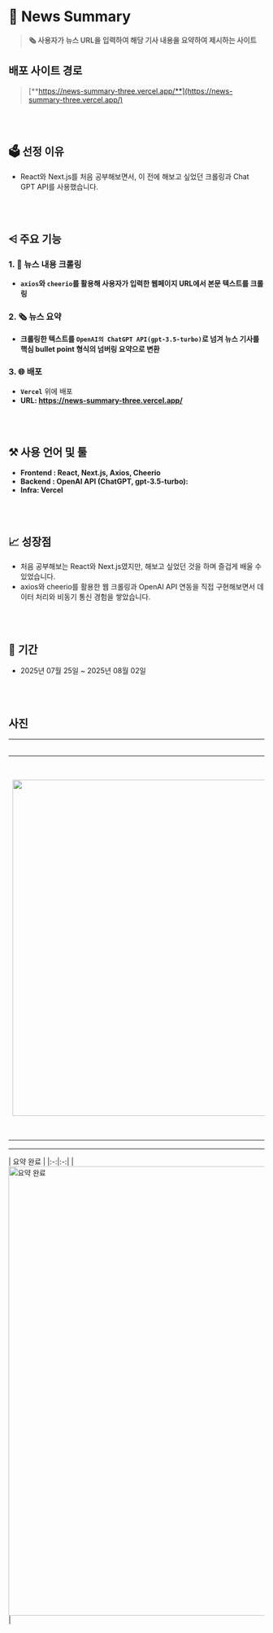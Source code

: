 # **📰 News Summary**
> **🗞️ 사용자가 뉴스 URL을 입력하여 해당 기사 내용을 요약하여 제시하는 사이트**

## 배포 사이트 경로
> [**https://news-summary-three.vercel.app/**](https://news-summary-three.vercel.app/) 

<br><br>

## 🗳️ 선정 이유
- React와 Next.js를 처음 공부해보면서, 이 전에 해보고 싶었던 크롤링과 Chat GPT API를 사용했습니다.

<br><br>

## **⩤ 주요 기능**
### **1. 📰 뉴스 내용 크롤링**
- **`axios`와 `cheerio`를 활용해 사용자가 입력한 웹페이지 URL에서 본문 텍스트를 크롤링**

### **2. 🗞️ 뉴스 요약**
- **크롤링한 텍스트를 `OpenAI의 ChatGPT API(gpt-3.5-turbo)`로 넘겨 뉴스 기사를 핵심 bullet point 형식의 넘버링 요약으로 변환**

### **3. 🌐 배포**
- **`Vercel`** 위에 배포
- **URL: https://news-summary-three.vercel.app/**

<br><br>

## **⚒️ 사용 언어 및 툴**
- **Frontend : React, Next.js, Axios, Cheerio**
- **Backend : OpenAI API (ChatGPT, gpt-3.5-turbo):**
- **Infra: Vercel**

<br><br>

## **📈 성장점**
- 처음 공부해보는 React와 Next.js였지만, 해보고 싶었던 것을 하며 즐겁게 배울 수 있었습니다.
- axios와 cheerio를 활용한 웹 크롤링과 OpenAI API 연동을 직접 구현해보면서 데이터 처리와 비동기 통신 경험을 쌓았습니다.

<br><br>

## 📆 기간
- 2025년 07월 25일 ~ 2025년 08월 02일

<br><br>

## 사진
| 기본 화면 | 로딩 중 |
|:-:|:-:|
| <img width="1687" height="661" alt="기본" src="https://github.com/user-attachments/assets/669871da-9f59-41f3-9290-c5b6241cf4ff" /> | <img width="1669" height="748" alt="요약 중" src="https://github.com/user-attachments/assets/9795c0bf-7774-41ee-bb97-2f7f8ea22e34" /> |

---

| 요약 완료 |
|:-:|:-:|
| <img width="1663" height="883" alt="요약 완료" src="https://github.com/user-attachments/assets/9a9970f6-3194-4043-8c69-19c5d58cc65e" /> |

